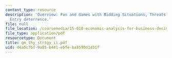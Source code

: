 ```yaml
---
content_type: resource
description: 'Overview: Fun and Games with Bidding Situations, Threats and commitments,
  Entry deterrence.'
file: null
file_location: /coursemedia/15-010-economic-analysis-for-business-decisions-fall-2004/46a5c7bf9a85b441e5feba5590d1d31f_gm_thy_strtgy_ii.pdf
file_type: application/pdf
resourcetype: Document
title: gm_thy_strtgy_ii.pdf
uid: 46a5c7bf-9a85-b441-e5fe-ba5590d1d31f
---
```

